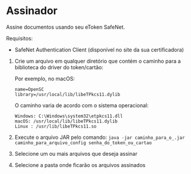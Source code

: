 # Assinador

Assine documentos usando seu eToken SafeNet.

Requisitos:
- SafeNet Authentication Client (disponível no site da sua certificadora)

1. Crie um arquivo em qualquer diretório que contém o caminho para a biblioteca do driver do token/cartão:

    Por exemplo, no macOS:
    ```text
    name=OpenSC
    library=/usr/local/lib/libeTPkcs11.dylib
    ```

    O caminho varia de acordo com o sistema operacional:
    ```text
    Windows: C:\Windows\system32\etpkcs11.dll
    macOS: /usr/local/lib/libeTPkcs11.dylib
    Linux : /usr/lib/libeTPkcs11.so
    ```

2. Execute o arquivo JAR pelo comando:
`java -jar caminho_para_o_.jar caminho_para_arquivo_config senha_do_token_ou_cartao`
3. Selecione um ou mais arquivos que deseja assinar
4. Selecione a pasta onde ficarão os arquivos assinados